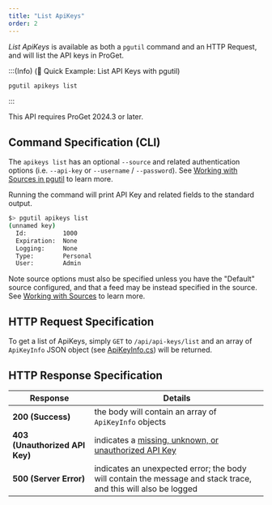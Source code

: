 ```yaml
---
title: "List ApiKeys"
order: 2
---
```


*List ApiKeys* is available as both a `pgutil` command and an HTTP Request, and will list the  API keys in ProGet.

:::(Info) (🚀 Quick Example: List API Keys with pgutil)

```bash
pgutil apikeys list
```
:::

This API requires ProGet 2024.3 or later. 

## Command Specification (CLI)

The `apikeys list` has an optional `--source` and related authentication options (i.e. `--api-key` or `--username` / `--password`). See [Working with Sources in pgutil](/docs/proget/reference-api/proget-pgutil#working-with-sources) to learn more.

Running the command will print API Key and related fields to the standard output.

```bash
$> pgutil apikeys list
(unnamed key)
  Id:          1000
  Expiration:  None
  Logging:     None
  Type:        Personal
  User:        Admin
```

Note source options must also be specified unless you have the "Default" source configured, and that a feed may be instead specified in the source. See [Working with Sources](/docs/proget/reference-api/proget-pgutil#sources) to learn more.

## HTTP Request Specification

To get a list of ApiKeys, simply `GET` to `/api/api-keys/list` and an array of `ApiKeyInfo` JSON object (see [ApiKeyInfo.cs](https://github.com/Inedo/pgutil/blob/thousand/Inedo.ProGet/ApiKeyInfo.cs)) will be returned.

## HTTP Response Specification
| Response | Details |
| --- | --- |
| **200 (Success)** | the body will contain an array of `ApiKeyInfo` objects
|  **403 (Unauthorized API Key)** | indicates a [missing, unknown, or unauthorized API Key](/docs/proget/reference-api/proget-api-packages#authentication)
| **500 (Server Error)** | indicates an unexpected error; the body will contain the message and stack trace, and this will also be logged

